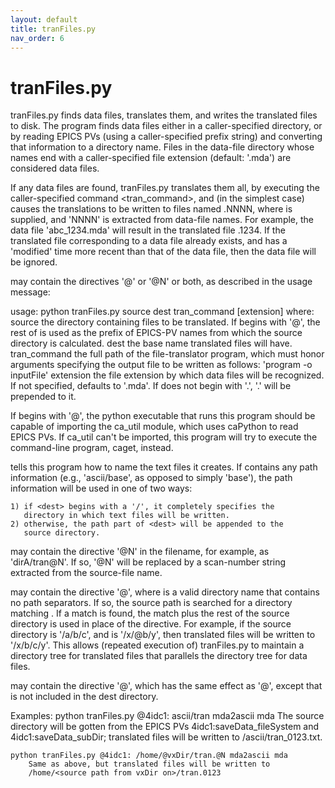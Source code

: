 ```yaml
---
layout: default
title: tranFiles.py
nav_order: 6
---
```


tranFiles.py
============

tranFiles.py finds data files, translates them, and writes the translated files to disk. The program finds data files either in a caller-specified directory, or by reading EPICS PVs (using a caller-specified prefix string) and converting that information to a directory name. Files in the data-file directory whose names end with a caller-specified file extension (default: '.mda') are considered data files.

If any data files are found, tranFiles.py translates them all, by executing the caller-specified command <tran\_command>, and (in the simplest case) causes the translations to be written to files named <dest>.NNNN, where <dest> is supplied, and 'NNNN' is extracted from data-file names. For example, the data file 'abc\_1234.mda' will result in the translated file <dest>.1234. If the translated file corresponding to a data file already exists, and has a 'modified' time more recent than that of the data file, then the data file will be ignored.

<dest> may contain the directives '@<element>' or '@N' or both, as described in the usage message:

usage: python tranFiles.py source dest tran\_command \[extension\]
where:
    source       the directory containing files to be translated.  If
                 <source> begins with '@', the rest of <source> is
                 used as the prefix of EPICS-PV names from which the
                 source directory is calculated.
    dest         the base name translated files will have.
    tran\_command the full path of the file-translator program, which
                 must honor arguments specifying the output file to be
                 written as follows: 'program -o <outputFile>
                 inputFile'
    extension    the file extension by which data files will be
                 recognized.  If not specified, <extension> defaults
                 to '.mda'. If <extension> does not begin with '.',
                 '.' will be prepended to it.

If <source> begins with '@', the python executable that runs this
program should be capable of importing the ca\_util module, which uses
caPython to read EPICS PVs.  If ca\_util can't be imported, this
program will try to execute the command-line program, caget, instead.

<dest> tells this program how to name the text files it creates. If
<dest> contains any path information (e.g., 'ascii/base', as opposed
to simply 'base'), the path information will be used in one of two
ways:

    1) if <dest> begins with a '/', it completely specifies the
       directory in which text files will be written.
    2) otherwise, the path part of <dest> will be appended to the
       source directory.

<dest> may contain the directive '@N' in the filename, for example, as
'dirA/tran@N'.  If so, '@N' will be replaced by a scan-number string
extracted from the source-file name.

<dest> may contain the directive '@<name>', where <name> is a valid
directory name that contains no path separators.  If so, the source
path is searched for a directory matching <name>.  If a match is found,
the match plus the rest of the source directory is used in place of the
directive.  For example, if the source directory is '/a/b/c', and <dest>
is '/x/@b/y', then translated files will be written to '/x/b/c/y'. This
allows (repeated execution of) tranFiles.py to maintain a directory
tree for translated files that parallels the directory tree for data
files.

<dest> may contain the directive '<name>@', which has the same effect as
'@<name>', except that <name> is not included in the dest directory.


Examples:
    python tranFiles.py @4idc1: ascii/tran mda2ascii mda
        The source directory will be gotten from the EPICS PVs
        4idc1:saveData\_fileSystem and 4idc1:saveData\_subDir; translated
        files will be written to <source dir>/ascii/tran\_0123.txt.

    python tranFiles.py @4idc1: /home/@vxDir/tran.@N mda2ascii mda
        Same as above, but translated files will be written to
        /home/<source path from vxDir on>/tran.0123
